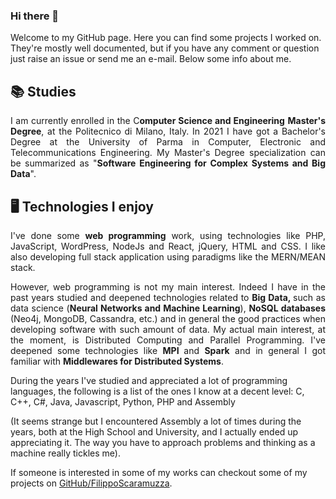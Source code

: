 ### Hi there 👋
Welcome to my GitHub page. Here you can find some projects I worked on. They're mostly well documented, but if you have any comment or question just raise an issue or send me an e-mail. 
Below some info about me. 

<h2>📚 Studies</h2>
<p style="text-align: justify;">I am currently enrolled in the C<strong>omputer Science and Engineering</strong> <strong>Master's Degree</strong>, at the Politecnico di Milano, Italy. In 2021 I have got a Bachelor's Degree at the University of Parma in Computer, Electronic and Telecommunications Engineering. My Master's Degree specialization can be summarized as "<strong>Software Engineering for Complex Systems and Big Data</strong>".</p>

<h2>🖥️ Technologies I enjoy</h2>
<p style="text-align: justify;">I've done some <strong>web programming</strong> work, using technologies like PHP, JavaScript, WordPress, NodeJs and React, jQuery, HTML and CSS. I like also developing full stack application using paradigms like the MERN/MEAN stack.</p>
<p style="text-align: justify;">However, web programming is not my main interest. Indeed I have in the past years studied and deepened technologies related to <strong>B</strong><b>ig Data, </b>such as data science (<strong>Neural Networks and Machine Learning</strong>), <strong>NoSQL databases</strong> (Neo4j, MongoDB, Cassandra, etc.) and in general the good practices when developing software with such amount of data. My actual main interest, at the moment, is Distributed Computing and Parallel Programming. I've deepened some technologies like <strong>MPI </strong>and <strong>Spark</strong> and in general I got familiar with <strong>Middlewares for Distributed Systems</strong>.</p>
During the years I've studied and appreciated a lot of programming languages, the following is a list of the ones I know at a decent level:
C, C++, C#, Java, Javascript, Python, PHP and Assembly

(It seems strange but I encountered Assembly a lot of times during the years, both at the High School and University, and I actually ended up appreciating it. The way you have to approach problems and thinking as a machine really tickles me).

If someone is interested in some of my works can checkout some of my projects on <a href="https://github.com/FilippoScaramuzza">GitHub/FilippoScaramuzza</a>.
